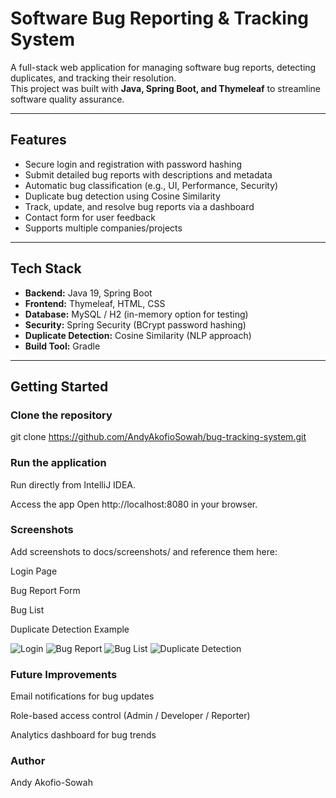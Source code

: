 # Software Bug Reporting & Tracking System

A full-stack web application for managing software bug reports, detecting duplicates, and tracking their resolution.  
This project was built with **Java, Spring Boot, and Thymeleaf** to streamline software quality assurance.

---

## Features

- Secure login and registration with password hashing  
- Submit detailed bug reports with descriptions and metadata  
- Automatic bug classification (e.g., UI, Performance, Security)  
- Duplicate bug detection using Cosine Similarity  
- Track, update, and resolve bug reports via a dashboard  
- Contact form for user feedback  
- Supports multiple companies/projects

---

## Tech Stack

- **Backend:** Java 19, Spring Boot  
- **Frontend:** Thymeleaf, HTML, CSS  
- **Database:** MySQL / H2 (in-memory option for testing)  
- **Security:** Spring Security (BCrypt password hashing)  
- **Duplicate Detection:** Cosine Similarity (NLP approach)  
- **Build Tool:** Gradle  

---

## Getting Started

### Clone the repository

git clone https://github.com/AndyAkofioSowah/bug-tracking-system.git


### Run the application

Run directly from IntelliJ IDEA.

Access the app
Open http://localhost:8080 in your browser.


### Screenshots
Add screenshots to docs/screenshots/ and reference them here:

Login Page

Bug Report Form

Bug List

Duplicate Detection Example


![Login](docs/screenshots/login.png)
![Bug Report](docs/screenshots/report-bug.png)
![Bug List](docs/screenshots/bug-list.png)
![Duplicate Detection](docs/screenshots/duplicate-detection.png)

### Future Improvements
Email notifications for bug updates

Role-based access control (Admin / Developer / Reporter)

Analytics dashboard for bug trends

### Author
Andy Akofio-Sowah




